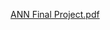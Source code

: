 [ANN Final Project.pdf](https://github.com/nate-colburn/ANNFinalProject/blob/main/ANN%20Final%20Project.pdf)
